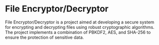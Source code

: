 # File Encryptor/Decryptor

File Encryptor/Decryptor is a project aimed at developing a secure system for encrypting and decrypting files using robust cryptographic algorithms.  
The project implements a combination of PBKDF2, AES, and SHA-256 to ensure the protection of sensitive data.